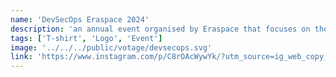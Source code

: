 ```yaml
---
name: 'DevSecOps Eraspace 2024'
description: 'an annual event organised by Eraspace that focuses on the renewal of resolutions wrapped in a t-shirt design competition.'
tags: ['T-shirt', 'Logo', 'Event']
image: '../../../public/votage/devsecops.svg'
link: 'https://www.instagram.com/p/C8rOAcWywYk/?utm_source=ig_web_copy_link&igsh=MzRlODBiNWFlZA=='
---
```

